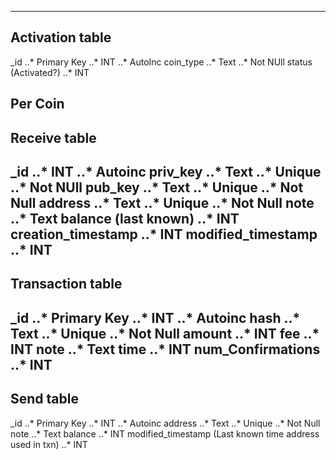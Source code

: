 -------------------------
Activation table
-------------------------
_id
..* Primary Key
..* INT
..* AutoInc
coin_type
..* Text
..* Not NUll
status (Activated?)
..* INT

Per Coin
-------------------------
Receive table
-------------------------
_id
..* INT
..* Autoinc
priv_key
..* Text
..* Unique
..* Not NUll
pub_key
..* Text
..* Unique
..* Not Null
address
..* Text
..* Unique
..* Not Null
note
..* Text
balance (last known)
..* INT
creation_timestamp
..* INT
modified_timestamp
..* INT
-------------------------
Transaction table
-------------------------
_id
..* Primary Key
..* INT
..* Autoinc
hash
..* Text
..* Unique
..* Not Null
amount
..* INT
fee
..* INT
note
..* Text
time
..* INT
num_Confirmations
..* INT
-------------------------
Send table
-------------------------
_id
..* Primary Key
..* INT
..* Autoinc
address
..* Text
..* Unique
..* Not Null
note
..* Text
balance
..* INT
modified_timestamp (Last known time address used in txn)
..* INT